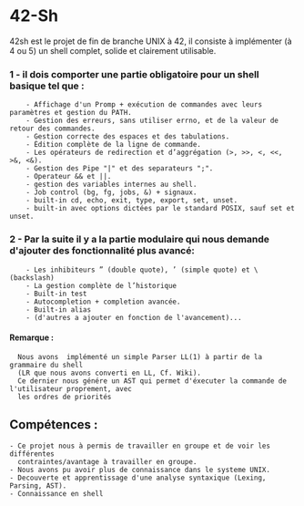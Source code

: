 # 42-Sh

42sh est le projet de fin de branche UNIX à 42, il consiste à implémenter (à 4 ou 5) un shell complet, solide et clairement utilisable.

  ### 1 - il dois comporter une partie obligatoire pour un shell basique tel que :
        - Affichage d'un Promp + exécution de commandes avec leurs paramètres et gestion du PATH.
        - Gestion des erreurs, sans utiliser errno, et de la valeur de retour des commandes.
        - Gestion correcte des espaces et des tabulations.
        - Édition complète de la ligne de commande.
        - Les opérateurs de redirection et d’aggrégation (>, >>, <, <<, >&, <&).
        - Gestion des Pipe "|" et des separateurs ";".
        - Operateur && et ||.
        - gestion des variables internes au shell.
        - Job control (bg, fg, jobs, &) + signaux.
        - built-in cd, echo, exit, type, export, set, unset.
        - built-in avec options dictées par le standard POSIX, sauf set et unset.
        
 ### 2 - Par la suite il y a la partie modulaire qui nous demande d'ajouter des fonctionnalité plus avancé:
        - Les inhibiteurs ” (double quote), ’ (simple quote) et \ (backslash)
        - La gestion complète de l’historique
        - Built-in test
        - Autocompletion + completion avancée.
        - Built-in alias
        - (d'autres a ajouter en fonction de l'avancement)...
        

#### Remarque :
      Nous avons  implémenté un simple Parser LL(1) à partir de la grammaire du shell 
      (LR que nous avons converti en LL, Cf. Wiki).
      Ce dernier nous génére un AST qui permet d'éxecuter la commande de l'utilisateur proprement, avec
      les ordres de priorités


## Compétences :
    - Ce projet nous à permis de travailler en groupe et de voir les différentes
      contraintes/avantage à travailler en groupe.
    - Nous avons pu avoir plus de connaissance dans le systeme UNIX.
    - Decouverte et apprentissage d'une analyse syntaxique (Lexing, Parsing, AST).
    - Connaissance en shell
 

